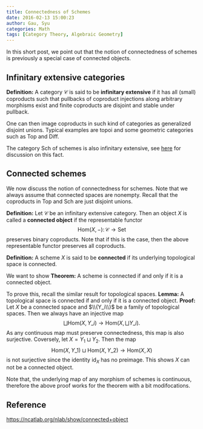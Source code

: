 ```yaml
---
title: Connectedness of Schemes
date: 2016-02-13 15:00:23
author: Gau, Syu
categories: Math
tags: [Category Theory, Algebraic Geometry]
---
```


In this short post, we point out that the notion of connectedness of schemes is previously a special case of connected objects.
<!-- more -->

## Infinitary extensive categories

**Definition:** A category $\mathcal{C}$ is said to be **infinitary extensive** if it has all (small) coproducts such that pullbacks of coproduct injections along arbitrary morphisms exist and finite coproducts are disjoint and stable under pullback.

One can then image coproducts in such kind of categories as generalized disjoint unions. Typical examples are topoi and some geometric categories such as $\mathrm{Top}$ and $\mathrm{Diff}$.

The category $\mathrm{Sch}$ of schemes is also infinitary extensive, see [here](http://ncatlab.org/toddtrimble/published/Dippy+disproof+of+infinitary+extensivity+of+affine+schemes) for discussion on this fact.

## Connected schemes

We now discuss the notion of connectedness for schemes. Note that we always assume that connected spaces are nonempty. Recall that the coproducts in $\mathrm{Top}$ and $\mathrm{Sch}$ are just disjoint unions.

**Definition:** Let $\mathcal{C}$ be an infinitary extensive category. Then an object $X$ is called a **connected object** if the representable functor $$
\mathrm{Hom}(X,−)\colon\mathcal{C}\longrightarrow \mathrm{Set}
$$ preserves binary coproducts. Note that if this is the case, then the above representable functor preserves all coproducts.

**Definition:** A scheme $X$ is said to be **connected** if its underlying topological space is connected.

We want to show
**Theorem:** A scheme is connected if and only if it is a connected object.

To prove this, recall the similar result for topological spaces.
**Lemma:** A topological space is connected if and only if it is a connected object.
**Proof:** Let $X$ be a connected space and $\\{Y_i\\}$ be a family of topological spaces. Then we always have an injective map $$\bigsqcup\mathrm{Hom}(X,Y\_i)\longrightarrow\mathrm{Hom}(X,\bigsqcup Y\_i).$$ As any continuous map must preserve connectedness, this map is also surjective.
Coversely, let $X=Y_1\sqcup Y_2$. Then the map $$\mathrm{Hom}(X,Y\_1)\sqcup\mathrm{Hom}(X,Y\_2)\longrightarrow\mathrm{Hom}(X,X)$$ is not surjective since the identity $\mathrm{id}_{X}$ has no preimage. This shows $X$ can not be a connected object.

Note that, the underlying map of any morphism of schemes is continuous, therefore the above proof works for the theorem with a bit modifocations.

## Reference

https://ncatlab.org/nlab/show/connected+object